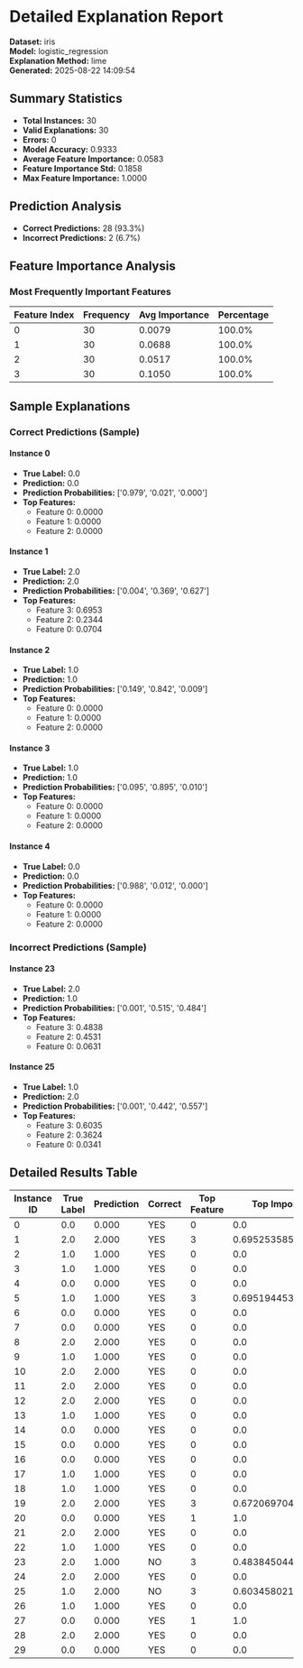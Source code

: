 # Detailed Explanation Report

**Dataset:** iris  
**Model:** logistic_regression  
**Explanation Method:** lime  
**Generated:** 2025-08-22 14:09:54  

## Summary Statistics

- **Total Instances:** 30
- **Valid Explanations:** 30
- **Errors:** 0
- **Model Accuracy:** 0.9333
- **Average Feature Importance:** 0.0583
- **Feature Importance Std:** 0.1858
- **Max Feature Importance:** 1.0000

## Prediction Analysis

- **Correct Predictions:** 28 (93.3%)
- **Incorrect Predictions:** 2 (6.7%)

## Feature Importance Analysis

### Most Frequently Important Features

| Feature Index | Frequency | Avg Importance | Percentage |
|---------------|-----------|----------------|------------|
| 0 | 30 | 0.0079 | 100.0% |
| 1 | 30 | 0.0688 | 100.0% |
| 2 | 30 | 0.0517 | 100.0% |
| 3 | 30 | 0.1050 | 100.0% |

## Sample Explanations

### Correct Predictions (Sample)

#### Instance 0

- **True Label:** 0.0
- **Prediction:** 0.0
- **Prediction Probabilities:** ['0.979', '0.021', '0.000']
- **Top Features:**
  - Feature 0: 0.0000
  - Feature 1: 0.0000
  - Feature 2: 0.0000

#### Instance 1

- **True Label:** 2.0
- **Prediction:** 2.0
- **Prediction Probabilities:** ['0.004', '0.369', '0.627']
- **Top Features:**
  - Feature 3: 0.6953
  - Feature 2: 0.2344
  - Feature 0: 0.0704

#### Instance 2

- **True Label:** 1.0
- **Prediction:** 1.0
- **Prediction Probabilities:** ['0.149', '0.842', '0.009']
- **Top Features:**
  - Feature 0: 0.0000
  - Feature 1: 0.0000
  - Feature 2: 0.0000

#### Instance 3

- **True Label:** 1.0
- **Prediction:** 1.0
- **Prediction Probabilities:** ['0.095', '0.895', '0.010']
- **Top Features:**
  - Feature 0: 0.0000
  - Feature 1: 0.0000
  - Feature 2: 0.0000

#### Instance 4

- **True Label:** 0.0
- **Prediction:** 0.0
- **Prediction Probabilities:** ['0.988', '0.012', '0.000']
- **Top Features:**
  - Feature 0: 0.0000
  - Feature 1: 0.0000
  - Feature 2: 0.0000

### Incorrect Predictions (Sample)

#### Instance 23

- **True Label:** 2.0
- **Prediction:** 1.0
- **Prediction Probabilities:** ['0.001', '0.515', '0.484']
- **Top Features:**
  - Feature 3: 0.4838
  - Feature 2: 0.4531
  - Feature 0: 0.0631

#### Instance 25

- **True Label:** 1.0
- **Prediction:** 2.0
- **Prediction Probabilities:** ['0.001', '0.442', '0.557']
- **Top Features:**
  - Feature 3: 0.6035
  - Feature 2: 0.3624
  - Feature 0: 0.0341

## Detailed Results Table

| Instance ID | True Label | Prediction | Correct | Top Feature | Top Importance |
|-------------|------------|------------|---------|-------------|----------------|
| 0 | 0.0 | 0.000 | YES | 0 | 0.0 |
| 1 | 2.0 | 2.000 | YES | 3 | 0.6952535853624688 |
| 2 | 1.0 | 1.000 | YES | 0 | 0.0 |
| 3 | 1.0 | 1.000 | YES | 0 | 0.0 |
| 4 | 0.0 | 0.000 | YES | 0 | 0.0 |
| 5 | 1.0 | 1.000 | YES | 3 | 0.6951944532725001 |
| 6 | 0.0 | 0.000 | YES | 0 | 0.0 |
| 7 | 0.0 | 0.000 | YES | 0 | 0.0 |
| 8 | 2.0 | 2.000 | YES | 0 | 0.0 |
| 9 | 1.0 | 1.000 | YES | 0 | 0.0 |
| 10 | 2.0 | 2.000 | YES | 0 | 0.0 |
| 11 | 2.0 | 2.000 | YES | 0 | 0.0 |
| 12 | 2.0 | 2.000 | YES | 0 | 0.0 |
| 13 | 1.0 | 1.000 | YES | 0 | 0.0 |
| 14 | 0.0 | 0.000 | YES | 0 | 0.0 |
| 15 | 0.0 | 0.000 | YES | 0 | 0.0 |
| 16 | 0.0 | 0.000 | YES | 0 | 0.0 |
| 17 | 1.0 | 1.000 | YES | 0 | 0.0 |
| 18 | 1.0 | 1.000 | YES | 0 | 0.0 |
| 19 | 2.0 | 2.000 | YES | 3 | 0.6720697040947601 |
| 20 | 0.0 | 0.000 | YES | 1 | 1.0 |
| 21 | 2.0 | 2.000 | YES | 0 | 0.0 |
| 22 | 1.0 | 1.000 | YES | 0 | 0.0 |
| 23 | 2.0 | 1.000 | NO | 3 | 0.48384504491342256 |
| 24 | 2.0 | 2.000 | YES | 0 | 0.0 |
| 25 | 1.0 | 2.000 | NO | 3 | 0.603458021209615 |
| 26 | 1.0 | 1.000 | YES | 0 | 0.0 |
| 27 | 0.0 | 0.000 | YES | 1 | 1.0 |
| 28 | 2.0 | 2.000 | YES | 0 | 0.0 |
| 29 | 0.0 | 0.000 | YES | 0 | 0.0 |
